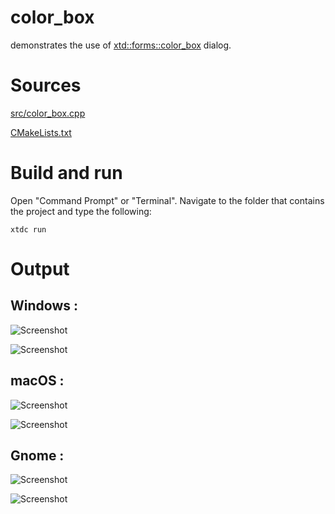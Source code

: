 # color_box

demonstrates the use of [xtd::forms::color_box](../../../../src/xtd_forms/include/xtd/forms/color_box.hpp) dialog.

# Sources

[src/color_box.cpp](src/color_box.cpp)

[CMakeLists.txt](CMakeLists.txt)

# Build and run

Open "Command Prompt" or "Terminal". Navigate to the folder that contains the project and type the following:

```shell
xtdc run
```

# Output

## Windows :

![Screenshot](../../../../docs/pictures/examples/color_box_w.png)

![Screenshot](../../../../docs/pictures/examples/color_box_wd.png)

## macOS :

![Screenshot](../../../../docs/pictures/examples/color_box_m.png)

![Screenshot](../../../../docs/pictures/examples/color_box_md.png)

## Gnome :

![Screenshot](../../../../docs/pictures/examples/color_box_g.png)

![Screenshot](../../../../docs/pictures/examples/color_box_gd.png)
